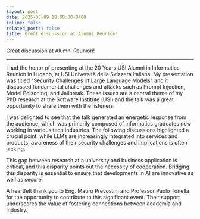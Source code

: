 ```yaml
---
layout: post
date: 2025-05-09 18:00:00-0400
inline: false
related_posts: false
title: Great discussion at Alumni Reunion!
---
```


Great discussion at Alumni Reunion!


---

I had the honor of presenting at the 20 Years USI Alumni in Informatics Reunion in Lugano, at USI Università della Svizzera italiana. My presentation was titled "Security Challenges of Large Language Models" and it discussed fundamental challenges and attacks such as Prompt Injection, Model Poisoning, and Jailbreak. These issues are a central theme of my PhD research at the Software Institute (USI) and the talk was a great opportunity to share them with the listeners.

I was delighted to see that the talk generated an energetic response from the audience, which was primarily composed of informatics graduates now working in various tech industries. The following discussions highlighted a crucial point: while LLMs are increasingly integrated into services and products, awareness of their security challenges and implications is often lacking.

This gap between research at a university and business application is critical, and this disparity points out the necessity of cooperation. Bridging this disparity is essential to ensure that developments in AI are innovative as well as secure.

A heartfelt thank you to Eng. Mauro Prevostini and Professor Paolo Tonella for the opportunity to contribute to this significant event. Their support underscores the value of fostering connections between academia and industry.